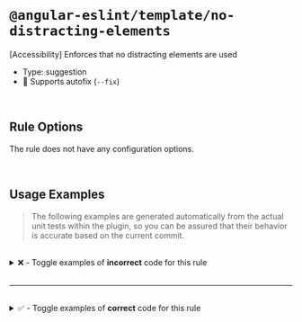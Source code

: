 <!--

  DO NOT EDIT.

  This markdown file was autogenerated using a mixture of the following files as the source of truth for its data:
  - ../../src/rules/no-distracting-elements.ts
  - ../../tests/rules/no-distracting-elements/cases.ts

  In order to update this file, it is therefore those files which need to be updated, as well as potentially the generator script:
  - ../../../../tools/scripts/generate-rule-docs.ts

-->

<br>

# `@angular-eslint/template/no-distracting-elements`

[Accessibility] Enforces that no distracting elements are used

- Type: suggestion
- 🔧 Supports autofix (`--fix`)

<br>

## Rule Options

The rule does not have any configuration options.

<br>

## Usage Examples

> The following examples are generated automatically from the actual unit tests within the plugin, so you can be assured that their behavior is accurate based on the current commit.

<br>

<details>
<summary>❌ - Toggle examples of <strong>incorrect</strong> code for this rule</summary>

<br>

#### Default Config

```json
{
  "rules": {
    "@angular-eslint/template/no-distracting-elements": [
      "error"
    ]
  }
}
```

<br>

#### ❌ Invalid Code

```html
<marquee></marquee>{{ test }}
~~~~~~~~~~~~~~~~~~~
```

<br>

---

<br>

#### Default Config

```json
{
  "rules": {
    "@angular-eslint/template/no-distracting-elements": [
      "error"
    ]
  }
}
```

<br>

#### ❌ Invalid Code

```html
<div></div><blink></blink>
           ~~~~~~~~~~~~~~~
```

</details>

<br>

---

<br>

<details>
<summary>✅ - Toggle examples of <strong>correct</strong> code for this rule</summary>

<br>

#### Default Config

```json
{
  "rules": {
    "@angular-eslint/template/no-distracting-elements": [
      "error"
    ]
  }
}
```

<br>

#### ✅ Valid Code

```html
<div>Valid</div>
```

</details>

<br>
